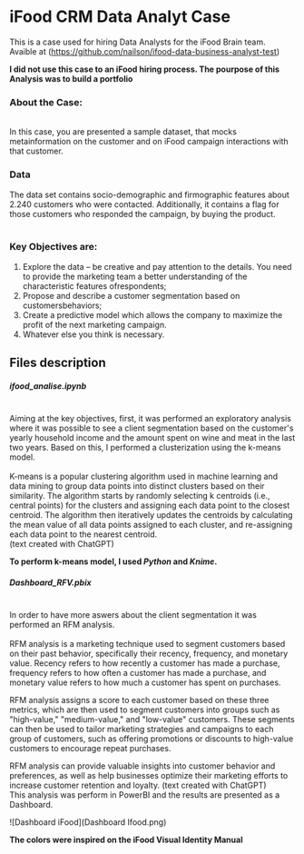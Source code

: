 
# iFood CRM Data Analyt Case

This is a case used for hiring Data Analysts for the iFood Brain team. <br>
Avaible at (https://github.com/nailson/ifood-data-business-analyst-test) <br>

**I did not use this case to an iFood hiring process. The pourpose of this Analysis was to build a portfolio**


### About the Case:<br>
<br>
In this case, you are presented a sample dataset, that mocks metainformation on the customer
and on iFood campaign interactions with that customer.<br>

### Data
The data set contains socio-demographic and firmographic features about 2.240 customers who
were contacted. Additionally, it contains a flag for those customers who responded the campaign,
by buying the product.<br>
<br>

### Key Objectives are:<br>
1. Explore the data – be creative and pay attention to the details. You need to provide the
marketing team a better understanding of the characteristic features ofrespondents;<br>
2. Propose and describe a customer segmentation based on customersbehaviors;<br>
3. Create a predictive model which allows the company to maximize the profit of the next
marketing campaign.<br>
4. Whatever else you think is necessary.<br>

## Files description

##### ifood_analise.ipynb <br>
<br>
Aiming at the key objectives, first, it was performed an exploratory analysis where it was possible to see a client segmentation based on the customer's yearly household income and the amount spent on wine and meat in the last two years.
Based on this, I performed a clusterization using the k-means model.<br>
<br>
K-means is a popular clustering algorithm used in machine learning and data mining to group data points into distinct clusters based on their similarity. The algorithm starts by randomly selecting k centroids (i.e., central points) for the clusters and assigning each data point to the closest centroid. The algorithm then iteratively updates the centroids by calculating the mean value of all data points assigned to each cluster, and re-assigning each data point to the nearest centroid.<br> (text created with ChatGPT)

**To perform k-means model, I used *Python* and *Knime*.**

##### Dashboard_RFV.pbix <br>
<br>
In order to have more aswers about the client segmentation it was performed an RFM analysis.<br>
<br>
RFM analysis is a marketing technique used to segment customers based on their past behavior, specifically their recency, frequency, and monetary value. Recency refers to how recently a customer has made a purchase, frequency refers to how often a customer has made a purchase, and monetary value refers to how much a customer has spent on purchases.

RFM analysis assigns a score to each customer based on these three metrics, which are then used to segment customers into groups such as "high-value," "medium-value," and "low-value" customers. These segments can then be used to tailor marketing strategies and campaigns to each group of customers, such as offering promotions or discounts to high-value customers to encourage repeat purchases.

RFM analysis can provide valuable insights into customer behavior and preferences, as well as help businesses optimize their marketing efforts to increase customer retention and loyalty. (text created with ChatGPT)
<br>
This analysis was perform in PowerBI and the results are presented as a Dashboard.

![Dashboard iFood](Dashboard Ifood.png)

**The colors were inspired on the iFood Visual Identity Manual**

